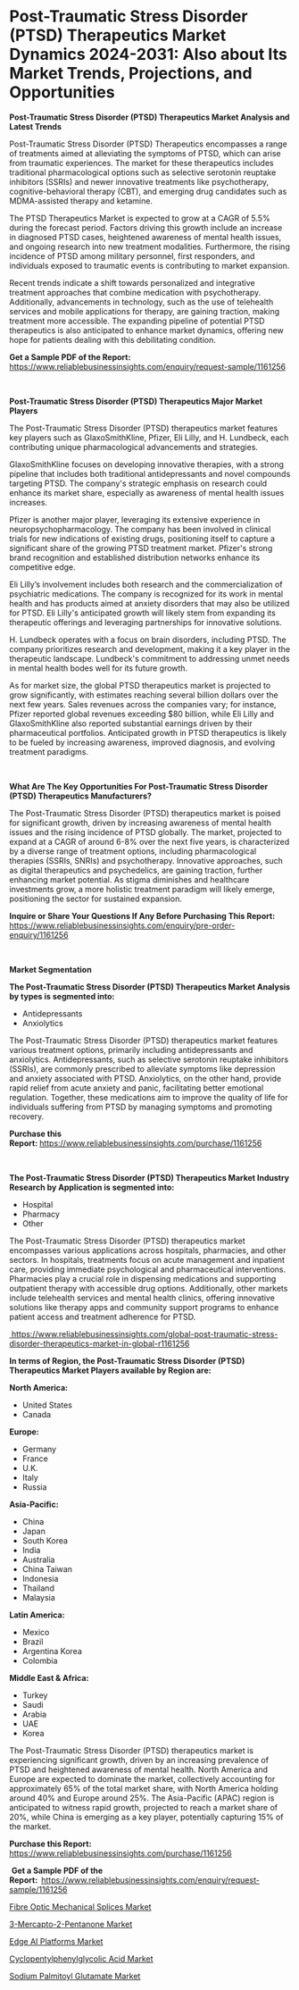 <p><h1>Post-Traumatic Stress Disorder (PTSD) Therapeutics Market Dynamics 2024-2031: Also about Its Market Trends, Projections, and Opportunities</h1></p><p><strong>Post-Traumatic Stress Disorder (PTSD) Therapeutics Market Analysis and Latest Trends</strong></p>
<p><p>Post-Traumatic Stress Disorder (PTSD) Therapeutics encompasses a range of treatments aimed at alleviating the symptoms of PTSD, which can arise from traumatic experiences. The market for these therapeutics includes traditional pharmacological options such as selective serotonin reuptake inhibitors (SSRIs) and newer innovative treatments like psychotherapy, cognitive-behavioral therapy (CBT), and emerging drug candidates such as MDMA-assisted therapy and ketamine. </p><p>The PTSD Therapeutics Market is expected to grow at a CAGR of 5.5% during the forecast period. Factors driving this growth include an increase in diagnosed PTSD cases, heightened awareness of mental health issues, and ongoing research into new treatment modalities. Furthermore, the rising incidence of PTSD among military personnel, first responders, and individuals exposed to traumatic events is contributing to market expansion. </p><p>Recent trends indicate a shift towards personalized and integrative treatment approaches that combine medication with psychotherapy. Additionally, advancements in technology, such as the use of telehealth services and mobile applications for therapy, are gaining traction, making treatment more accessible. The expanding pipeline of potential PTSD therapeutics is also anticipated to enhance market dynamics, offering new hope for patients dealing with this debilitating condition.</p></p>
<p><strong>Get a Sample PDF of the Report:&nbsp;</strong> <a href="https://www.reliablebusinessinsights.com/enquiry/request-sample/1161256?utm_campaign=60&utm_medium=2&utm_source=Github&utm_content=ia&utm_term=11102024&utm_id=post-traumatic-stress-disorder-ptsd-therapeutics">https://www.reliablebusinessinsights.com/enquiry/request-sample/1161256</a></p>
<p>&nbsp;</p>
<p><strong>Post-Traumatic Stress Disorder (PTSD) Therapeutics Major Market Players</strong></p>
<p><p>The Post-Traumatic Stress Disorder (PTSD) therapeutics market features key players such as GlaxoSmithKline, Pfizer, Eli Lilly, and H. Lundbeck, each contributing unique pharmacological advancements and strategies.</p><p>GlaxoSmithKline focuses on developing innovative therapies, with a strong pipeline that includes both traditional antidepressants and novel compounds targeting PTSD. The company's strategic emphasis on research could enhance its market share, especially as awareness of mental health issues increases.</p><p>Pfizer is another major player, leveraging its extensive experience in neuropsychopharmacology. The company has been involved in clinical trials for new indications of existing drugs, positioning itself to capture a significant share of the growing PTSD treatment market. Pfizer's strong brand recognition and established distribution networks enhance its competitive edge.</p><p>Eli Lilly’s involvement includes both research and the commercialization of psychiatric medications. The company is recognized for its work in mental health and has products aimed at anxiety disorders that may also be utilized for PTSD. Eli Lilly's anticipated growth will likely stem from expanding its therapeutic offerings and leveraging partnerships for innovative solutions.</p><p>H. Lundbeck operates with a focus on brain disorders, including PTSD. The company prioritizes research and development, making it a key player in the therapeutic landscape. Lundbeck's commitment to addressing unmet needs in mental health bodes well for its future growth.</p><p>As for market size, the global PTSD therapeutics market is projected to grow significantly, with estimates reaching several billion dollars over the next few years. Sales revenues across the companies vary; for instance, Pfizer reported global revenues exceeding $80 billion, while Eli Lilly and GlaxoSmithKline also reported substantial earnings driven by their pharmaceutical portfolios. Anticipated growth in PTSD therapeutics is likely to be fueled by increasing awareness, improved diagnosis, and evolving treatment paradigms.</p></p>
<p>&nbsp;</p>
<p><strong>What Are The Key Opportunities For Post-Traumatic Stress Disorder (PTSD) Therapeutics Manufacturers?</strong></p>
<p><p>The Post-Traumatic Stress Disorder (PTSD) therapeutics market is poised for significant growth, driven by increasing awareness of mental health issues and the rising incidence of PTSD globally. The market, projected to expand at a CAGR of around 6-8% over the next five years, is characterized by a diverse range of treatment options, including pharmacological therapies (SSRIs, SNRIs) and psychotherapy. Innovative approaches, such as digital therapeutics and psychedelics, are gaining traction, further enhancing market potential. As stigma diminishes and healthcare investments grow, a more holistic treatment paradigm will likely emerge, positioning the sector for sustained expansion.</p></p>
<p><strong>Inquire or Share Your Questions If Any Before Purchasing This Report:</strong> <a href="https://www.reliablebusinessinsights.com/enquiry/pre-order-enquiry/1161256?utm_campaign=60&utm_medium=2&utm_source=Github&utm_content=ia&utm_term=11102024&utm_id=post-traumatic-stress-disorder-ptsd-therapeutics">https://www.reliablebusinessinsights.com/enquiry/pre-order-enquiry/1161256</a></p>
<p>&nbsp;</p>
<p><strong>Market Segmentation</strong></p>
<p><strong>The Post-Traumatic Stress Disorder (PTSD) Therapeutics Market Analysis by types is segmented into:</strong></p>
<p><ul><li>Antidepressants</li><li>Anxiolytics</li></ul></p>
<p><p>The Post-Traumatic Stress Disorder (PTSD) therapeutics market features various treatment options, primarily including antidepressants and anxiolytics. Antidepressants, such as selective serotonin reuptake inhibitors (SSRIs), are commonly prescribed to alleviate symptoms like depression and anxiety associated with PTSD. Anxiolytics, on the other hand, provide rapid relief from acute anxiety and panic, facilitating better emotional regulation. Together, these medications aim to improve the quality of life for individuals suffering from PTSD by managing symptoms and promoting recovery.</p></p>
<p><strong>Purchase this Report:&nbsp;</strong><a href="https://www.reliablebusinessinsights.com/purchase/1161256?utm_campaign=60&utm_medium=2&utm_source=Github&utm_content=ia&utm_term=11102024&utm_id=post-traumatic-stress-disorder-ptsd-therapeutics">https://www.reliablebusinessinsights.com/purchase/1161256</a></p>
<p>&nbsp;</p>
<p><strong>The Post-Traumatic Stress Disorder (PTSD) Therapeutics Market Industry Research by Application is segmented into:</strong></p>
<p><ul><li>Hospital</li><li>Pharmacy</li><li>Other</li></ul></p>
<p><p>The Post-Traumatic Stress Disorder (PTSD) therapeutics market encompasses various applications across hospitals, pharmacies, and other sectors. In hospitals, treatments focus on acute management and inpatient care, providing immediate psychological and pharmaceutical interventions. Pharmacies play a crucial role in dispensing medications and supporting outpatient therapy with accessible drug options. Additionally, other markets include telehealth services and mental health clinics, offering innovative solutions like therapy apps and community support programs to enhance patient access and treatment adherence for PTSD.</p></p>
<p><a href="https://www.reliablebusinessinsights.com/global-post-traumatic-stress-disorder-therapeutics-market-in-global-r1161256?utm_campaign=60&utm_medium=2&utm_source=Github&utm_content=ia&utm_term=11102024&utm_id=post-traumatic-stress-disorder-ptsd-therapeutics">&nbsp;https://www.reliablebusinessinsights.com/global-post-traumatic-stress-disorder-therapeutics-market-in-global-r1161256</a></p>
<p><strong>In terms of Region, the Post-Traumatic Stress Disorder (PTSD) Therapeutics Market Players available by Region are:</strong></p>
<p>
    <p> <strong> North America: </strong>
        <ul>
            <li>United States</li>
            <li>Canada</li>
        </ul>
        </p> 
    <p> <strong> Europe: </strong>
        <ul>
            <li>Germany</li>
            <li>France</li>
            <li>U.K.</li>
            <li>Italy</li>
            <li>Russia</li>
        </ul>
        </p> 
    <p> <strong> Asia-Pacific: </strong>
        <ul>
            <li>China</li>
            <li>Japan</li>
            <li>South Korea</li>
            <li>India</li>
            <li>Australia</li>
            <li>China Taiwan</li>
            <li>Indonesia</li>
            <li>Thailand</li>
            <li>Malaysia</li>
        </ul>
        </p> 
    <p> <strong> Latin America: </strong>
        <ul>
            <li>Mexico</li>
            <li>Brazil</li>
            <li>Argentina Korea</li>
            <li>Colombia</li>
        </ul>
        </p> 
    <p> <strong> Middle East & Africa: </strong>
        <ul>
            <li>Turkey</li>
            <li>Saudi</li>
            <li>Arabia</li>
            <li>UAE</li>
            <li>Korea</li>
        </ul>
    </p>
    </p>
<p><p>The Post-Traumatic Stress Disorder (PTSD) therapeutics market is experiencing significant growth, driven by an increasing prevalence of PTSD and heightened awareness of mental health. North America and Europe are expected to dominate the market, collectively accounting for approximately 65% of the total market share, with North America holding around 40% and Europe around 25%. The Asia-Pacific (APAC) region is anticipated to witness rapid growth, projected to reach a market share of 20%, while China is emerging as a key player, potentially capturing 15% of the market.</p></p>
<p><strong>Purchase this Report: </strong><a href="https://www.reliablebusinessinsights.com/purchase/1161256?utm_campaign=60&utm_medium=2&utm_source=Github&utm_content=ia&utm_term=11102024&utm_id=post-traumatic-stress-disorder-ptsd-therapeutics">https://www.reliablebusinessinsights.com/purchase/1161256</a></p>
<p>&nbsp;<strong>Get a Sample PDF of the Report:&nbsp;&nbsp;</strong><a href="https://www.reliablebusinessinsights.com/enquiry/request-sample/1161256?utm_campaign=60&utm_medium=2&utm_source=Github&utm_content=ia&utm_term=11102024&utm_id=post-traumatic-stress-disorder-ptsd-therapeutics">https://www.reliablebusinessinsights.com/enquiry/request-sample/1161256</a></p>
<p><strong></strong></p>
<p><p><a href="https://issuu.com/reportprime-2/docs/fibre-optic-mechanical-splices-mark_297ae5fc1095c9?utm_campaign=60&utm_medium=2&utm_source=Github&utm_content=ia&utm_term=11102024&utm_id=post-traumatic-stress-disorder-ptsd-therapeutics">Fibre Optic Mechanical Splices Market</a></p><p><a href="https://www.linkedin.com/pulse/exploring-3-mercapto-2-pentanone-market-dynamics-global-trends-hpykf?utm_campaign=60&utm_medium=2&utm_source=Github&utm_content=ia&utm_term=11102024&utm_id=post-traumatic-stress-disorder-ptsd-therapeutics">3-Mercapto-2-Pentanone Market</a></p><p><a href="https://issuu.com/reportprime-2/docs/edge-ai-platforms-market-size-2030._050433a4b510e5?utm_campaign=60&utm_medium=2&utm_source=Github&utm_content=ia&utm_term=11102024&utm_id=post-traumatic-stress-disorder-ptsd-therapeutics">Edge AI Platforms Market</a></p><p><a href="https://www.linkedin.com/pulse/global-cyclopentylphenylglycolic-acid-market-size-expected-reach-gitxf?utm_campaign=60&utm_medium=2&utm_source=Github&utm_content=ia&utm_term=11102024&utm_id=post-traumatic-stress-disorder-ptsd-therapeutics">Cyclopentylphenylglycolic Acid Market</a></p><p><a href="https://www.linkedin.com/pulse/sodium-palmitoyl-glutamate-market-analysis-product-segmentation-vkmzf?utm_campaign=60&utm_medium=2&utm_source=Github&utm_content=ia&utm_term=11102024&utm_id=post-traumatic-stress-disorder-ptsd-therapeutics">Sodium Palmitoyl Glutamate Market</a></p></p>